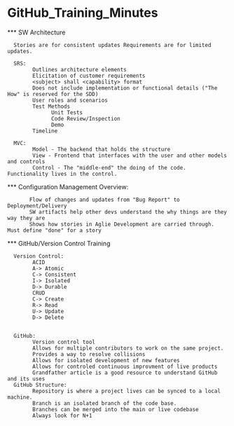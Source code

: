 # GitHub_Training_Minutes

*** SW Architecture  
      
      Stories are for consistent updates Requirements are for limited updates.
      
      SRS:
            Outlines architecture elements
            Elicitation of customer requirements
            <subject> shall <capability> format
            Does not include implementation or functional details ("The How" is reserved for the SDD)
            User roles and scenarios
            Test Methods
                  Unit Tests
                  Code Review/Inspection
                  Demo
            Timeline
      
      MVC:
            Model - The backend that holds the structure
            View - Frontend that interfaces with the user and other models and controls
            Control - The "middle-end" the doing of the code. Functionality lives in the control.
      
      
*** Configuration Management
      Overview:
           
           Flow of changes and updates from "Bug Report" to Deployment/Delivery 
           SW artifacts help other devs understand the why things are they way they are
           Shows how stories in Aglie Development are carried through. Must define "done" for a story
      
      
*** GitHub/Version Control Training
      
      Version Control:
            ACID
            A-> Atomic
            C-> Consistent
            I-> Isolated
            D-> Durable
            CRUD 
            C-> Create
            R-> Read
            U-> Update
            D-> Delete
      
      
      GitHub:
            Version control tool
            Allows for multiple contributors to work on the same project.
            Provides a way to resolve collisions
            Allows for isolated development of new features
            Allows for controled continuous improvment of live products
            Grandfather article is a good resource to understand GitHub and its uses
      GitHub Structure:
            Repository is where a project lives can be synced to a local machine. 
            Branch is an isolated branch of the code base. 
            Branches can be merged into the main or live codebase
            Always look for N+1
      
